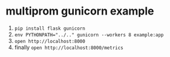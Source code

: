 # multiprom gunicorn example

1. `pip install flask gunicorn`
1. `env PYTHONPATH="../.." gunicorn --workers 8 example:app`
1. `open http://localhost:8000`
1. finally `open http://localhost:8000/metrics`
